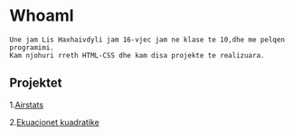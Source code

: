 # WhoamI
```
Une jam Lis Haxhaivdyli jam 16-vjec jam ne klase te 10,dhe me pelqen programimi. 
Kam njohuri rreth HTML-CSS dhe kam disa projekte te realizuara.
```

## Projektet
1.[Airstats](https://airstats.netlify.com/)

2.[Ekuacionet kuadratike](https://ekuacionet-kuadratike.netlify.app/)